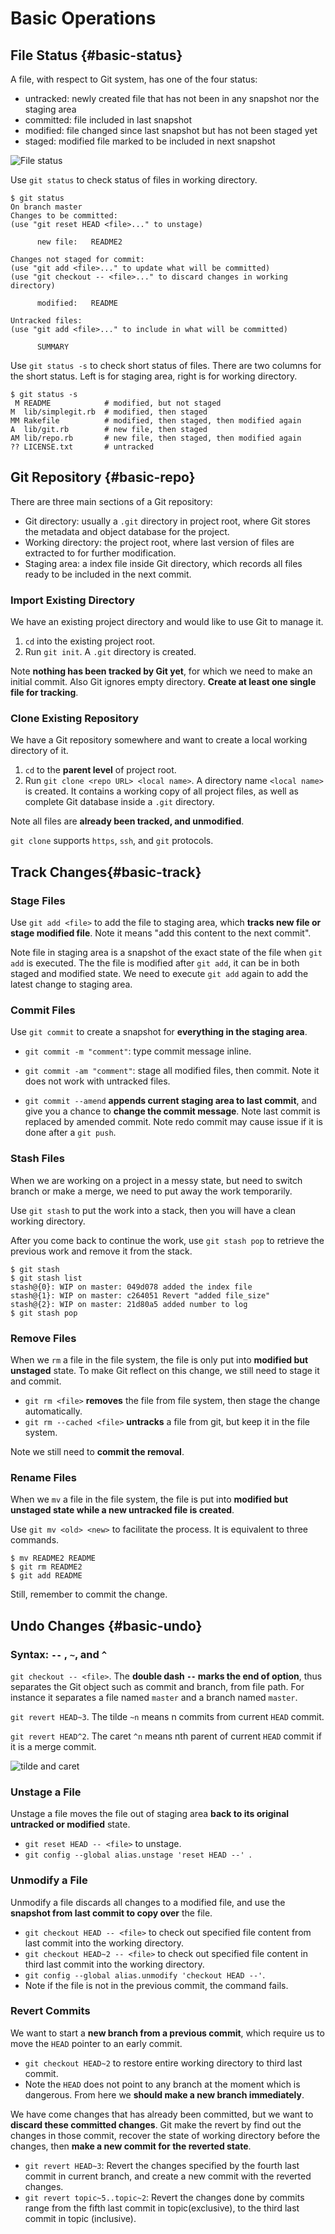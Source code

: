 # Basic Operations

## File Status {#basic-status}

A file, with respect to Git system, has one of the four status: 

- untracked: newly created file that has not been in any snapshot nor the staging area
- committed: file included in last snapshot
- modified: file changed since last snapshot but has not been staged yet
- staged: modified file marked to be included in next snapshot

![File status](./res/lifecycle.png)

Use `git status` to check status of files in working directory. 

  ```shell
$ git status
On branch master
Changes to be committed:
  (use "git reset HEAD <file>..." to unstage)

        new file:   README2

Changes not staged for commit:
  (use "git add <file>..." to update what will be committed)
  (use "git checkout -- <file>..." to discard changes in working directory)

        modified:   README

Untracked files:
  (use "git add <file>..." to include in what will be committed)

        SUMMARY
  ```
Use `git status -s` to check short status of files. There are two columns for the short status. Left is for staging area, right is for working directory. 

```shell
$ git status -s
 M README            # modified, but not staged
M  lib/simplegit.rb	 # modified, then staged
MM Rakefile          # modified, then staged, then modified again
A  lib/git.rb        # new file, then staged
AM lib/repo.rb       # new file, then staged, then modified again
?? LICENSE.txt       # untracked
```

## Git Repository {#basic-repo}

There are three main sections of a Git repository:

- Git directory: usually a `.git` directory in project root, where Git stores the metadata and object database for the project. 
- Working directory: the project root, where last version of files are extracted to for further modification. 
- Staging area: a index file inside Git directory, which records all files ready to be included in the next commit. 

### Import Existing Directory

We have an existing project directory and would like to use Git to manage it. 

1. `cd` into the existing project root.
2. Run `git init`. A `.git` directory is created. 

Note **nothing has been tracked by Git yet**, for which we need to make an initial commit. Also Git ignores empty directory. **Create at least one single file for tracking**. 

### Clone Existing Repository

We have a Git repository somewhere and want to create a local working directory of it. 

1. `cd` to the **parent level** of project root. 
2. Run `git clone <repo URL> <local name>`. A directory name `<local name>` is created. It contains a working copy of all project files, as well as complete Git database inside a `.git` directory. 


Note all files are **already been tracked, and unmodified**. 

`git clone` supports `https`, `ssh`, and `git` protocols. 

## Track Changes{#basic-track}

### Stage Files

Use `git add <file>` to add the file to staging area, which **tracks new file or stage modified file**. Note it means "add this content to the next commit". 

Note file in staging area is a snapshot of the exact state of the file when `git add` is executed. The the file is modified after `git add`, it can be in both staged and modified state. We need to execute `git add` again to add the latest change to staging area. 

### Commit Files

Use `git commit` to create a snapshot for **everything in the staging area**. 

- `git commit -m "comment"`: type commit message inline. 
- `git commit -am "comment"`: stage all modified files, then commit. Note it does not work with untracked files. 

- `git commit --amend` **appends current staging area to last commit**, and give you a chance to **change the commit message**. Note last commit is replaced by amended commit. Note redo commit may cause issue if it is done after a `git push`. 

### Stash Files

When we are working on a project in a messy state, but need to switch branch or make a merge, we need to put away the work temporarily. 

Use `git stash` to put the work into a stack, then you will have a clean working directory. 

After you come back to continue the work, use `git stash pop` to retrieve the previous work and remove it from the stack. 

```shell
$ git stash
$ git stash list
stash@{0}: WIP on master: 049d078 added the index file
stash@{1}: WIP on master: c264051 Revert "added file_size"
stash@{2}: WIP on master: 21d80a5 added number to log
$ git stash pop
```

### Remove Files

When we `rm` a file in the file system, the file is only put into **modified but unstaged** state. To make Git reflect on this change, we still need to stage it and commit. 

- `git rm <file>` **removes** the file from file system, then stage the change automatically. 
- `git rm --cached <file>` **untracks** a file from git, but keep it in the file system. 

Note we still need to **commit the removal**. 

### Rename Files

When we `mv` a file in the file system, the file is put into **modified but unstaged state while a new untracked file is created**. 

Use `git mv <old> <new>` to facilitate the process. It is equivalent to three commands. 

```shell
$ mv README2 README
$ git rm README2
$ git add README
```

Still, remember to commit the change. 

## Undo Changes {#basic-undo}

### Syntax: `--` , `~`, and `^`

`git checkout -- <file>`. The **double dash `--` marks the end of option**, thus separates the Git object such as commit and branch, from file path. For instance it separates a file named `master` and a branch named `master`. 

`git revert HEAD~3`. The tilde `~n` means n commits from current `HEAD` commit. 

`git revert HEAD^2`. The caret `^n` means nth parent of current `HEAD` commit if it is a merge commit. 

![tilde and caret](./res/tilde-caret.svg)

### Unstage a File

Unstage a file moves the file out of staging area **back to its original untracked or modified** state. 

- `git reset HEAD -- <file>` to unstage. 
- `git config --global alias.unstage 'reset HEAD --' `.  

### Unmodify a File

Unmodify a file discards all changes to a modified file, and use the **snapshot from last commit to copy over** the file. 

- `git checkout HEAD -- <file>` to check out specified file content from last commit into the working directory.
- `git checkout HEAD~2 -- <file>` to check out specified file content in third last commit into the working directory. 
- `git config --global alias.unmodify 'checkout HEAD --'`. 
- Note if the file is not in the previous commit, the command fails. 

### Revert Commits

We want to start a **new branch from a previous commit**, which require us to move the `HEAD` pointer to an early commit. 

- `git checkout HEAD~2` to restore entire working directory to third last commit. 
- Note the `HEAD` does not point to any branch at the moment which is dangerous. From here we **should make a new branch immediately**. 

We have come changes that has already been committed, but we want to **discard these committed changes**. Git make the revert by find out the changes in those commit, recover the state of working directory before the changes, then **make a new commit for the reverted state**. 

- `git revert HEAD~3`: Revert the changes specified by the fourth last commit in current branch, and create a new commit with the reverted changes.
- `git revert topic~5..topic~2`: Revert the changes done by commits range from the fifth last commit in topic(exclusive), to the third last commit in topic (inclusive).